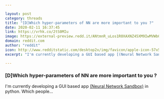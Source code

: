 ```yaml
---

layout: post
category: threads
title: "[D]Which hyper-parameters of NN are more important to you ?"
date: 2020-02-11 16:37:45
link: https://vrhk.co/2tS0MIu
image: https://external-preview.redd.it/ANtmnR_uLos1R0XAXNZ45XM9IwMVWb03n6g-cCYmnOs.jpg?width=400&height=209.42408377&auto=webp&s=f9fb60edec177f412df361e4bdf9077e3bfbf114
domain: reddit.com
author: "reddit"
icon: http://www.redditstatic.com/desktop2x/img/favicon/apple-icon-57x57.png
excerpt: "I'm currently developing a GUI based app [(Neural Network Sandbox)](<https://github.com/imdeep2905/Neural-Network-Sandbox>) in python. Which people..."

---
```


### [D]Which hyper-parameters of NN are more important to you ?

I'm currently developing a GUI based app [(Neural Network Sandbox)](<https://github.com/imdeep2905/Neural-Network-Sandbox>) in python. Which people...
